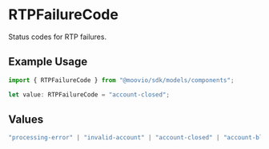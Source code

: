 # RTPFailureCode

Status codes for RTP failures.

## Example Usage

```typescript
import { RTPFailureCode } from "@moovio/sdk/models/components";

let value: RTPFailureCode = "account-closed";
```

## Values

```typescript
"processing-error" | "invalid-account" | "account-closed" | "account-blocked" | "invalid-field" | "transaction-not-supported" | "limit-exceeded" | "invalid-amount" | "customer-deceased" | "other"
```